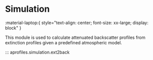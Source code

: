 # Simulation

:material-laptop:{ style="text-align: center; font-size: xx-large; display: block" }

This module is used to calculate attenuated backscatter profiles from
extinction profiles given a predefined atmospheric model.

::: aprofiles.simulation.ext2back
